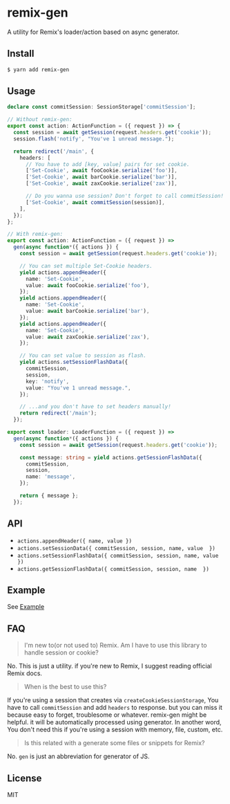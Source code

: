 # remix-gen

A utility for Remix's loader/action based on async generator.

## Install

```sh
$ yarn add remix-gen
```

## Usage

```ts
declare const commitSession: SessionStorage['commitSession'];

// Without remix-gen:
export const action: ActionFunction = ({ request }) => {
  const session = await getSession(request.headers.get('cookie'));
  session.flash('notify', "You've 1 unread message.");

  return redirect('/main', {
    headers: [
      // You have to add [key, value] pairs for set cookie.
      ['Set-Cookie', await fooCookie.serialize('foo')],
      ['Set-Cookie', await barCookie.serialize('bar')],
      ['Set-Cookie', await zaxCookie.serialize('zax')],

      // Do you wanna use session? Don't forget to call commitSession!
      ['Set-Cookie', await commitSession(session)],
    ],
  });
};

// With remix-gen:
export const action: ActionFunction = ({ request }) =>
  gen(async function*({ actions }) {
    const session = await getSession(request.headers.get('cookie'));

    // You can set multiple Set-Cookie headers.
    yield actions.appendHeader({
      name: 'Set-Cookie',
      value: await fooCookie.serialize('foo'),
    });
    yield actions.appendHeader({
      name: 'Set-Cookie',
      value: await barCookie.serialize('bar'),
    });
    yield actions.appendHeader({
      name: 'Set-Cookie',
      value: await zaxCookie.serialize('zax'),
    });

    // You can set value to session as flash.
    yield actions.setSessionFlashData({
      commitSession,
      session,
      key: 'notify',
      value: "You've 1 unread message.",
    });

    // ...and you don't have to set headers manually!
    return redirect('/main');
  });

export const loader: LoaderFunction = ({ request }) =>
  gen(async function*({ actions }) {
    const session = await getSession(request.headers.get('cookie'));

    const message: string = yield actions.getSessionFlashData({
      commitSession,
      session,
      name: 'message',
    });

    return { message };
  });
```

## API

- `actions.appendHeader({ name, value })`
- `actions.setSessionData({ commitSession, session, name, value  })`
- `actions.setSessionFlashData({ commitSession, session, name, value  })`
- `actions.getSessionFlashData({ commitSession, session, name  })`

## Example

See [Example](/example/app/routes/index.tsx)

## FAQ

> I'm new to(or not used to) Remix. Am I have to use this library to handle session or cookie?

No. This is just a utility. if you're new to Remix, I suggest reading official Remix docs.

> When is the best to use this?

If you're using a session that creates via `createCookieSessionStorage`, You have to call `commitSession` and add `headers` to response. but you can miss it because easy to forget, troublesome or whatever. remix-gen might be helpful. it will be automatically processed using generator. In another word, You don't need this if you're using a session with memory, file, custom, etc.

> Is this related with a generate some files or snippets for Remix?

No. `gen` is just an abbreviation for generator of JS.

## License

MIT
